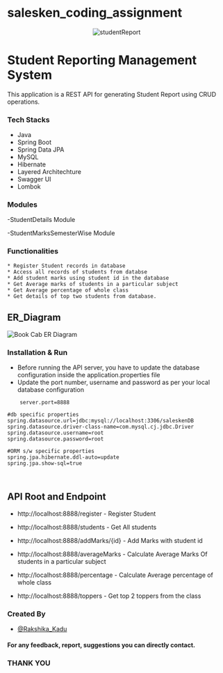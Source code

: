 # salesken_coding_assignment

<p align="center">
  <img src="https://www.linkpicture.com/q/student-report-management-system.png" alt="studentReport" />
</p>

 #  Student Reporting Management System
This application is a REST API for generating Student Report using CRUD operations.




### Tech Stacks

- Java
- Spring Boot 
- Spring Data JPA 
- MySQL 
- Hibernate
- Layered Architechture
- Swagger UI
- Lombok



### Modules

-StudentDetails Module

-StudentMarksSemesterWise Module

### Functionalities
    * Register Student records in database
    * Access all records of students from databse
    * Add student marks using student id in the database
    * Get Average marks of students in a particular subject
    * Get Average percentage of whole class
    * Get details of top two students from database.


##   ER_Diagram                                            
![Book Cab ER Diagram](https://www.linkpicture.com/q/ER-Diagram.png)

### Installation & Run
- Before running the API server, you have to update the database configuration inside the application.properties file
- Update the port number, username and password as per your local database configuration
````
    server.port=8888

#db specific properties
spring.datasource.url=jdbc:mysql://localhost:3306/saleskenDB
spring.datasource.driver-class-name=com.mysql.cj.jdbc.Driver
spring.datasource.username=root
spring.datasource.password=root

#ORM s/w specific properties
spring.jpa.hibernate.ddl-auto=update
spring.jpa.show-sql=true

    
````
## API Root and Endpoint

* http://localhost:8888/register - Register Student

* http://localhost:8888/students - Get All students

* http://localhost:8888/addMarks/{id} - Add Marks with student id

* http://localhost:8888/averageMarks - Calculate Average Marks Of students in a particular subject

* http://localhost:8888/percentage - Calculate Average percentage of whole class

* http://localhost:8888/toppers - Get top 2 toppers from the class


### Created By

- [@Rakshika_Kadu](https://github.com/Rakshikakadu)

#### For any feedback, report, suggestions you can directly contact.
### THANK YOU



